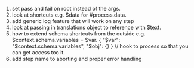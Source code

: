 1. set pass and fail on root instead of the args.
2. look at shortcuts e.g. $data for #process.data.
3. add generic log feature that will work on any step
4. look at passing in translations object to reference with $text.
5. how to extend schema shortcuts from the outside e.g. $context.schema.variables = $var.
{
    "$var": "$context.schema.variables",
    "$obj": {}
} // hook to process so that you can get access too it.
6. add step name to aborting and proper error handling